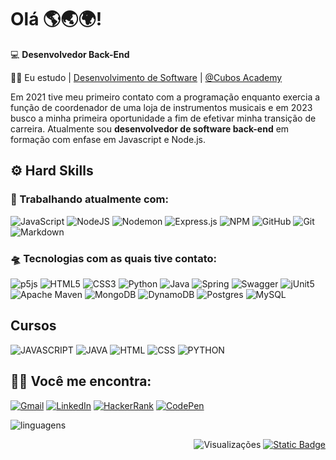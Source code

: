 # Olá 🌎🌏🌍!

💻 **Desenvolvedor Back-End**  

👨‍🎓	Eu estudo | [Desenvolvimento de Software](https://cubos.academy/cursos/desenvolvimento-de-software) | [@Cubos Academy](https://cubos.academy/)

Em 2021 tive meu primeiro contato com a programação enquanto exercia a função de coordenador de uma loja de instrumentos musicais e em 2023 busco a minha primeira oportunidade a fim de efetivar minha transição de carreira. Atualmente sou **desenvolvedor de software back-end** em formação com enfase em Javascript e Node.js.

## ⚙️ Hard Skills

### 🧠 Trabalhando atualmente com:

![JavaScript](https://img.shields.io/badge/javascript-%23323330.svg?style=for-the-badge&logo=javascript&logoColor=%23F7DF1E) 
![NodeJS](https://img.shields.io/badge/node.js-6DA55F?style=for-the-badge&logo=node.js&logoColor=white)
![Nodemon](https://img.shields.io/badge/NODEMON-%23323330.svg?style=for-the-badge&logo=nodemon&logoColor=%BBDEAD)
![Express.js](https://img.shields.io/badge/express.js-%23404d59.svg?style=for-the-badge&logo=express&logoColor=%2361DAFB)
![NPM](https://img.shields.io/badge/NPM-%23CB3837.svg?style=for-the-badge&logo=npm&logoColor=white)
![GitHub](https://img.shields.io/badge/github-%23121011.svg?style=for-the-badge&logo=github&logoColor=white)
![Git](https://img.shields.io/badge/git-%23F05033.svg?style=for-the-badge&logo=git&logoColor=white)
![Markdown](https://img.shields.io/badge/markdown-%23000000.svg?style=for-the-badge&logo=markdown&logoColor=white)

### 🛸 Tecnologias com as quais tive contato:

![p5js](https://img.shields.io/badge/p5.js-ED225D?style=for-the-badge&logo=p5.js&logoColor=FFFFFF)
![HTML5](https://img.shields.io/badge/html5-%23E34F26.svg?style=for-the-badge&logo=html5&logoColor=white)
![CSS3](https://img.shields.io/badge/css3-%231572B6.svg?style=for-the-badge&logo=css3&logoColor=white)
![Python](https://img.shields.io/badge/Python-FFD43B?style=for-the-badge&logo=python&logoColor=blue)
![Java](https://img.shields.io/badge/java-%23ED8B00.svg?style=for-the-badge&logo=openjdk&logoColor=white)
![Spring](https://img.shields.io/badge/Spring-6DB33F?style=for-the-badge&logo=spring&logoColor=white)
![Swagger](https://img.shields.io/badge/Swagger-85EA2D?style=for-the-badge&logo=Swagger&logoColor=white)
![jUnit5](https://img.shields.io/badge/Junit5-25A162?style=for-the-badge&logo=junit5&logoColor=white)
![Apache Maven](https://img.shields.io/badge/Apache%20Maven-C71A36?style=for-the-badge&logo=Apache%20Maven&logoColor=white)
![MongoDB](https://img.shields.io/badge/MongoDB-4EA94B?style=for-the-badge&logo=mongodb&logoColor=white)
![DynamoDB](https://img.shields.io/badge/Amazon%20DynamoDB-4053D6?style=for-the-badge&logo=Amazon%20DynamoDB&logoColor=whit)
![Postgres](https://img.shields.io/badge/postgres-%23316192.svg?style=for-the-badge&logo=postgresql&logoColor=white)
![MySQL](https://img.shields.io/badge/MySQL-005C84?style=for-the-badge&logo=mysql&logoColor=white)

## Cursos 

![JAVASCRIPT](https://img.shields.io/badge/JAVASCRIPT%20BACKEND%20CUBOS%20ACADEMY-D818A5)
![JAVA](https://img.shields.io/badge/BOOTCAMP%20JAVA%20DIO-8647AD)
![HTML](https://img.shields.io/badge/HTML%20CODECADEMY-141C3A)
![CSS](https://img.shields.io/badge/CSS%20CODECADEMY-141C3A)
![PYTHON](https://img.shields.io/badge/PYTHON%20WORKOVER%20ACADEMY-E0A41F)

## 🕵️‍♂️ Você me encontra: 

[![Gmail](https://img.shields.io/badge/Gmail-D14836?style=for-the-badge&logo=gmail&logoColor=white)](mailto:unigreos@gmail.com)
[![LinkedIn](https://img.shields.io/badge/linkedin-%230077B5.svg?style=for-the-badge&logo=linkedin&logoColor=white)](www.linkedin.com/in/uriel-barbosa)
[![HackerRank](https://img.shields.io/badge/-Hackerrank-2EC866?style=for-the-badge&logo=HackerRank&logoColor=white)](https://www.hackerrank.com/uprieto)
[![CodePen](https://img.shields.io/badge/CodePen-white?style=for-the-badge&logo=codepen&logoColor=black)](https://codepen.io/uprieto)

![linguagens](https://github-readme-stats.vercel.app/api/top-langs/?username=uri-hub&theme=synthwave&custom_title=Linguagens%20Mais%20Utilizadas)

<div align="right">

![Visualizações](https://komarev.com/ghpvc/?username=uri-hub&style=plastic&label=VIEWS)
[![Static Badge](https://img.shields.io/badge/EN-US?style=flat&logoColor=%23ffffff&label=LANG%3A&labelColor=%23E01437&color=%234D62A6)
]((https://github.com/uri-hub/uri-hub/blob/main/README-EN.md)https://github.com/uri-hub/uri-hub/blob/main/README-EN.md)

</div>
